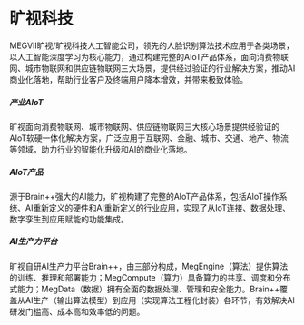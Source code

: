 # 旷视科技

MEGVII旷视/旷视科技人工智能公司，领先的人脸识别算法技术应用于各类场景，以人工智能深度学习为核心能力，通过构建完整的AIoT产品体系，面向消费物联网、城市物联网和供应链物联网三大场景，提供经过验证的行业解决方案，推动AI商业化落地，帮助行业客户及终端用户降本增效，并带来极致体验。

##### 产业AIoT

旷视面向消费物联网、城市物联网、供应链物联网三大核心场景提供经验证的AIoT软硬一体化解决方案，广泛应用于互联网、金融、城市、交通、地产、物流等领域，助力行业的智能化升级和AI的商业化落地。

##### AIoT产品

源于Brain++强大的AI能力，旷视构建了完整的AIoT产品体系，包括AIoT操作系统、AI重新定义的硬件和AI重新定义的行业应用，实现了从IoT连接、数据处理、数字孪生到应用赋能的功能集成。

##### AI生产力平台

旷视自研AI生产力平台Brain++，由三部分构成，MegEngine（算法）提供算法的训练、推理和部署能力；MegCompute（算力）具备算力的共享、调度和分布式能力；MegData（数据）拥有全面的数据处理、管理和安全能力。Brain++覆盖从AI生产（输出算法模型）到应用（实现算法工程化封装）各环节，有效解决AI研发门槛高、成本高和效率低的问题。
